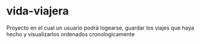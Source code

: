 # vida-viajera
Proyecto en el cual un usuario podrá logearse, guardar los viajes que haya hecho y visualizarlos ordenados cronologicamente
